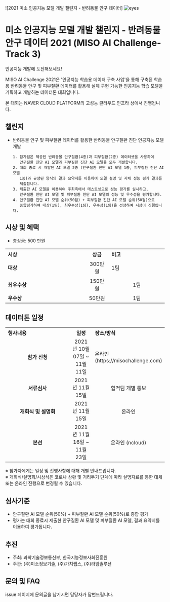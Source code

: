 ![2021 미소 인공지능 모델 개발 챌린지 - 반려동물 안구 데이터] ![eyes](https://user-images.githubusercontent.com/61241244/141719270-16a6a6fb-b28c-440c-a2fc-9034492e1a22.jpg)


# 미소 인공지능 모델 개발 챌린지 - 반려동물 안구 데이터 2021 (MISO AI Challenge-Track 3)
인공지능 개발에 도전해보세요! <p>

 
MISO AI Challenge 2021은 '인공지능 학습용 데이터 구축 사업'을 통해 구축된 학습용 반려동물 안구 및 피부질환 데이터를 활용해 실제 구현 가능한 인공지능 학습 모델을 기획하고 개발하는 데이터톤 대회입니다. <p>
본 대회는 NAVER CLOUD PLATFORM의 고성능 클라우드 인프라 상에서 진행됩니다.
<br>  
  
## 챌린지
- 반려동물 안구 및 피부질환 데이터를 활용한 반려동물 안구질환 진단 인공지능 모델 개발

      1. 참가팀은 제공된 반려동물 안구질환(4종)과 피부질환(2종) 데이터셋을 사용하여         
         안구질환 진단 AI 모델과 피부질환 진단 AI 모델을 모두 개발합니다.
      2. 대회 종료 시 개발된 AI 모델 2종 (안구질환 진단 AI 모델 1종, 피부질환 진단 AI 모델 
         1종)과 규정된 양식의 결과 요약지를 이용하여 모델 설명 및 자체 성능 평가 결과를 
         제출합니다.
      3. 제출한 AI 모델을 이용하여 주최측에서 테스트셋으로 성능 평가를 실시하고,  
         안구질환 진단 AI 모델 및 피부질환 진단 AI 모델의 성능 및 우수성을 평가합니다.
      4. 안구질환 진단 AI 모델 순위(50점) + 피부질환 진단 AI 모델 순위(50점)으로 
         종합평가하여 대상(1팀), 최우수상(1팀), 우수상(1팀)을 선정하여 시상이 진행됩니다.
  
 
## 시상 및 혜택
- 총상금: 500 만원<br>

<table class="tbl_prize">
  <tr>
    <th style="text-align:left;width:50%">시상</th>
    <th style="text-align:center;width:15%">상금</th>
        <th style="text-align:left;width:35%">비고</th>
  </tr>
  <tr>
    <td>
      <strong>대상</strong><br>
    </td>
    <td align=center> 300만원 </td>
    <td> 1팀 </td>
  </tr>
    <tr>
    <td>
      <strong>최우수상</strong><br>
    </td>
    <td style="text-align:center"> 150만원</td>
        <td align=center> 1팀 </td>
   </tr>
      <tr>
    <td>
      <strong>우수상</strong><br>
    </td>
    <td style="text-align:center">50만원</td>
        <td align=center> 1팀 </td>
   </tr>

</table>

   
## 데이터톤 일정
<table class="tbl_schedule">
  <tr>
    <th style="text-align:left;width:50%">행사내용</th>
    <th style="text-align:center;width:15%">일정</th>
        <th style="text-align:left;width:35%">장소/방식</th>
  </tr>
  <tr>
        <td align=center>
      <strong>참가 신청</strong><br>
    </td>
    <td style="text-align:center"> 2021년 10월 07일 ~ 11월 11일</td>
    <td> 온라인(https://misochallenge.com) </td>
  </tr>
    <tr>
        <td align=center>
      <strong>서류심사</strong><br>
    </td>
    <td style="text-align:center">2021년 11월 15일</td>
        <td align=center> 합격팀 개별 통보
    </td>
   </tr>
     <tr>
          <td align=center><strong>개회식 및 설명회</strong><br>
    </td>
    <td style="text-align:center">2021년 11월 15일</td>
        <td align=center> 온라인
    </td>
   </tr>
     <tr>
    <td align=center>
      <strong>본선</strong><br>
    </td>
    <td style="text-align:center">2021년 11월 16일 ~ 11월 23일</td>
 <td align=center> 온라인 (ncloud)
    </td>
   </tr>
</table>
※ 참가자에게는 일정 및 진행사항에 대해 개별 안내드립니다.<br>
※ 개회식/설명회/시상식은 코로나 상황 및 거리두기 단계에 따라 설명자료를 통한 대체 또는 온라인 진행으로 변경될 수 있습니다.<br>


## 심사기준
- 안구질환 AI 모델 순위(50%) + 피부질환 AI 모델 순위(50%)로 종합 평가
- 평가는 대회 종료시 제출한 안구질환 AI 모델 및 피부질환 AI 모델, 결과 요약지를 이용하여 평가됩니다.


## 추진
- 주최: 과학기술정보통신부, 한국지능정보사회진흥원
- 주관: (주)미소정보기술, (주)가치랩스, (주)라임솔루션

## 문의 및 FAQ
issue 페이지에 문의글을 남기시면 담당자가 답변드립니다. <br>

